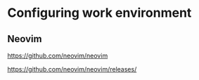 # Configuring work environment

## Neovim
https://github.com/neovim/neovim

https://github.com/neovim/neovim/releases/
